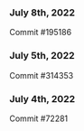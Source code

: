 ### July 8th, 2022

Commit #195186

### July 5th, 2022

Commit #314353


### July 4th, 2022

Commit #72281
